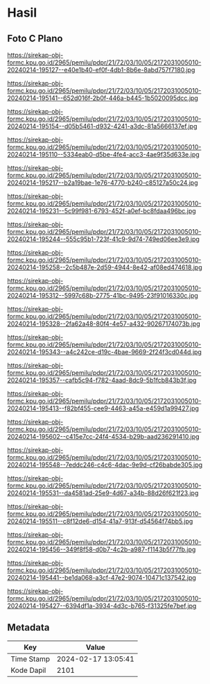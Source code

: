 # Hasil

## Foto C Plano

https://sirekap-obj-formc.kpu.go.id/2965/pemilu/pdpr/21/72/03/10/05/2172031005010-20240214-195127--e40e1b40-ef0f-4db1-8b6e-8abd757f7180.jpg

https://sirekap-obj-formc.kpu.go.id/2965/pemilu/pdpr/21/72/03/10/05/2172031005010-20240214-195141--652d016f-2b0f-446a-b445-1b5020095dcc.jpg

https://sirekap-obj-formc.kpu.go.id/2965/pemilu/pdpr/21/72/03/10/05/2172031005010-20240214-195154--d05b5461-d932-4241-a3dc-81a5666137ef.jpg

https://sirekap-obj-formc.kpu.go.id/2965/pemilu/pdpr/21/72/03/10/05/2172031005010-20240214-195110--5334eab0-d5be-4fe4-acc3-4ae9f35d633e.jpg

https://sirekap-obj-formc.kpu.go.id/2965/pemilu/pdpr/21/72/03/10/05/2172031005010-20240214-195217--b2a19bae-1e76-4770-b240-c85127a50c24.jpg

https://sirekap-obj-formc.kpu.go.id/2965/pemilu/pdpr/21/72/03/10/05/2172031005010-20240214-195231--5c99f981-6793-452f-a0ef-bc8fdaa496bc.jpg

https://sirekap-obj-formc.kpu.go.id/2965/pemilu/pdpr/21/72/03/10/05/2172031005010-20240214-195244--555c95b1-723f-41c9-9d74-749ed06ee3e9.jpg

https://sirekap-obj-formc.kpu.go.id/2965/pemilu/pdpr/21/72/03/10/05/2172031005010-20240214-195258--2c5b487e-2d59-4944-8e42-af08ed474618.jpg

https://sirekap-obj-formc.kpu.go.id/2965/pemilu/pdpr/21/72/03/10/05/2172031005010-20240214-195312--5997c68b-2775-41bc-9495-23f91016330c.jpg

https://sirekap-obj-formc.kpu.go.id/2965/pemilu/pdpr/21/72/03/10/05/2172031005010-20240214-195328--2fa62a48-80f4-4e57-a432-90267174073b.jpg

https://sirekap-obj-formc.kpu.go.id/2965/pemilu/pdpr/21/72/03/10/05/2172031005010-20240214-195343--a4c242ce-d19c-4bae-9669-2f24f3cd044d.jpg

https://sirekap-obj-formc.kpu.go.id/2965/pemilu/pdpr/21/72/03/10/05/2172031005010-20240214-195357--cafb5c94-f782-4aad-8dc9-5b1fcb843b3f.jpg

https://sirekap-obj-formc.kpu.go.id/2965/pemilu/pdpr/21/72/03/10/05/2172031005010-20240214-195413--f82bf455-cee9-4463-a45a-e459d1a99427.jpg

https://sirekap-obj-formc.kpu.go.id/2965/pemilu/pdpr/21/72/03/10/05/2172031005010-20240214-195602--c415e7cc-24f4-4534-b29b-aad236291410.jpg

https://sirekap-obj-formc.kpu.go.id/2965/pemilu/pdpr/21/72/03/10/05/2172031005010-20240214-195548--7eddc246-c4c6-4dac-9e9d-cf26babde305.jpg

https://sirekap-obj-formc.kpu.go.id/2965/pemilu/pdpr/21/72/03/10/05/2172031005010-20240214-195531--da4581ad-25e9-4d67-a34b-88d26f621f23.jpg

https://sirekap-obj-formc.kpu.go.id/2965/pemilu/pdpr/21/72/03/10/05/2172031005010-20240214-195511--c8f12de6-d154-41a7-913f-d54564f74bb5.jpg

https://sirekap-obj-formc.kpu.go.id/2965/pemilu/pdpr/21/72/03/10/05/2172031005010-20240214-195456--349f8f58-d0b7-4c2b-a987-f1143b5f77fb.jpg

https://sirekap-obj-formc.kpu.go.id/2965/pemilu/pdpr/21/72/03/10/05/2172031005010-20240214-195441--be1da068-a3cf-47e2-9074-10471c137542.jpg

https://sirekap-obj-formc.kpu.go.id/2965/pemilu/pdpr/21/72/03/10/05/2172031005010-20240214-195427--6394df1a-3934-4d3c-b765-f31325fe7bef.jpg


## Metadata

| Key        | Value               |
| ---------- | ------------------- |
| Time Stamp | 2024-02-17 13:05:41 |
| Kode Dapil | 2101                |



